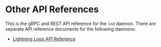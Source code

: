 # Other API References

This is the gRPC and REST API reference for the `lnd` daemon. There are separate API reference documents for the
following daemons:

- [Lightning Loop API Reference](https://lightning.engineering/loopapi/)

<br/><br/><br/>